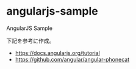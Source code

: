 # angularjs-sample

AngularJS Sample

下記を参考に作成。

* <https://docs.angularjs.org/tutorial>
* <https://github.com/angular/angular-phonecat>
